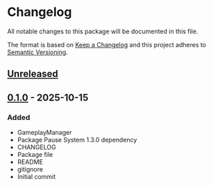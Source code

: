 # Changelog
All notable changes to this package will be documented in this file.

The format is based on [Keep a Changelog](http://keepachangelog.com/en/1.0.0/)
and this project adheres to [Semantic Versioning](http://semver.org/spec/v2.0.0.html).

## [Unreleased]

## [0.1.0] - 2025-10-15
### Added
- GameplayManager
- Package Pause System 1.3.0 dependency
- CHANGELOG
- Package file
- README
- gitignore
- Initial commit

[Unreleased]: https://github.com/1mbitshorde/GameplaySystem/compare/0.1.0...main
[0.1.0]: https://github.com/1mbitshorde/GameplaySystem/tree/0.1.0/